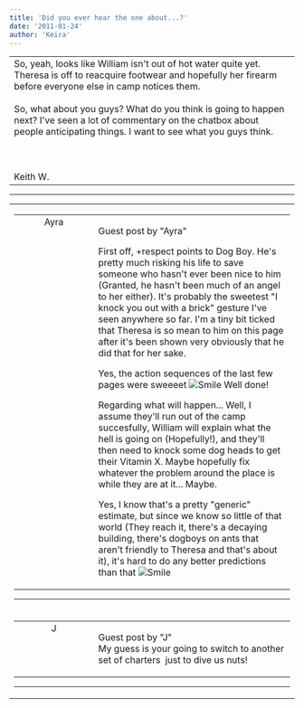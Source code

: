 ```yaml
---
title: 'Did you ever hear the one about...?'
date: '2011-01-24'
author: 'Keira'
---
```


<div>
<!-- Main content here -->
<table border="0" class="post"><tbody><tr><td>
   
   <div class="post_body">
       So, yeah, looks like William isn't out of hot water quite yet. Theresa is off to reacquire footwear and hopefully her firearm before everyone else in camp notices them.<div><br></div><div>So, what about you guys? What do you think is going to happen next? I've seen a lot of commentary on the chatbox about people anticipating things. I want to see what you guys think.</div><div><br></div><div><br></div><div><br></div><div>Keith W.</div>
   </div>
   </td></tr>
   </tbody></table><hr><table style="width:100%; border:0;" class="comment_table"><tbody><tr><td width="100%"><a name=""> </a><div style="width:100%;" class="comment"><table border="0" width="100%"><tbody><tr><td align="center" valign="top" width="125">
<span class="comment_title"><center>Ayra<br></center><a name="342">&nbsp;</a></span><br>
<center><img src="https://www.gravatar.com/avatar.php?gravatar_id=92987eee74834fecd463429085c378ae&amp;default=http%3A%2F%2Fmysteriesofthearcana.com%2Ftemplates%2Fmain%2Fimages%2Favatar.gif&amp;size=80&amp;rating=g" border="0" alt=""></center>
</td>
<td valign="top">


<p class="comment_text"> </p><p class="comment_text"><span class="forum_info">Guest post by "Ayra"</span><br> </p><p>First off, +respect points to Dog Boy. He's pretty much risking his life to save someone who hasn't ever been nice to him (Granted, he hasn't been much of an angel to her either). It's probably the sweetest "I knock you out with a brick" gesture I've seen anywhere so far. I'm a tiny bit ticked that Theresa is so mean to him on this page after it's been shown very obviously that he did that for her sake.</p> <p>Yes, the action sequences of the last few pages were sweeeet <img src="/smilies/smile.gif" alt="Smile" border="0"> Well done!</p> <p>Regarding what will happen... Well, I assume they'll run out of the camp succesfully, William will explain what the hell is going on (Hopefully!), and they'll then need to knock some dog heads to get their Vitamin X. Maybe hopefully fix whatever the problem around the place is while they are at it... Maybe. </p> <p>Yes, I know that's a pretty "generic" estimate, but since we know so little of that world (They reach it, there's a decaying building, there's dogboys on ants that aren't friendly to Theresa and that's about it), it's hard to do any better predictions than that <img src="/smilies/smile.gif" alt="Smile" border="0"></p>
 

</td></tr></tbody></table>
<hr></div></td></tr><tr><td width="100%"><a name=""> </a><div style="width:100%;" class="comment"><table border="0" width="100%"><tbody><tr><td align="center" valign="top" width="125">
<span class="comment_title"><center>J<br></center><a name="343">&nbsp;</a></span><br>
<center><img src="https://www.gravatar.com/avatar.php?gravatar_id=607831e12b0faf35dee4481f6d497c10&amp;default=http%3A%2F%2Fmysteriesofthearcana.com%2Ftemplates%2Fmain%2Fimages%2Favatar.gif&amp;size=80&amp;rating=g" border="0" alt=""></center>
</td>
<td valign="top">


<p class="comment_text"> </p><p class="comment_text"><span class="forum_info">Guest post by "J"</span><br> My guess is your going to switch to another set of charters&nbsp; just to dive us nuts!<br></p>
 

</td></tr></tbody></table>
<hr></div></td></tr></tbody></table>
<!-- End main content -->
              </div>
